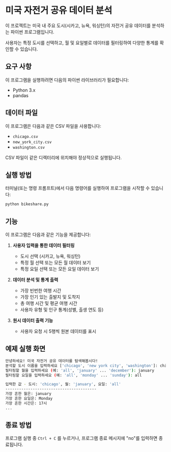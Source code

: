 # 미국 자전거 공유 데이터 분석

이 프로젝트는 미국 내 주요 도시(시카고, 뉴욕, 워싱턴)의 자전거 공유 데이터를 분석하는 파이썬 프로그램입니다. 

사용자는 특정 도시를 선택하고, 월 및 요일별로 데이터를 필터링하여 다양한 통계를 확인할 수 있습니다.

## 요구 사항
이 프로그램을 실행하려면 다음의 파이썬 라이브러리가 필요합니다:

- Python 3.x
- pandas

## 데이터 파일
이 프로그램은 다음과 같은 CSV 파일을 사용합니다:
- `chicago.csv`
- `new_york_city.csv`
- `washington.csv`

CSV 파일이 같은 디렉터리에 위치해야 정상적으로 실행됩니다.

## 실행 방법
터미널(또는 명령 프롬프트)에서 다음 명령어를 실행하여 프로그램을 시작할 수 있습니다:
```sh
python bikeshare.py
```

## 기능
이 프로그램은 다음과 같은 기능을 제공합니다:

1. **사용자 입력을 통한 데이터 필터링**  
   - 도시 선택 (시카고, 뉴욕, 워싱턴)
   - 특정 월 선택 또는 모든 월 데이터 보기
   - 특정 요일 선택 또는 모든 요일 데이터 보기

2. **데이터 분석 및 통계 출력**  
   - 가장 빈번한 여행 시간
   - 가장 인기 있는 출발지 및 도착지
   - 총 여행 시간 및 평균 여행 시간
   - 사용자 유형 및 인구 통계(성별, 출생 연도 등)

3. **원시 데이터 출력 기능**  
   - 사용자 요청 시 5행씩 원본 데이터를 표시

## 예제 실행 화면
```sh
안녕하세요! 미국 자전거 공유 데이터를 탐색해봅시다!
분석할 도시 이름을 입력하세요 ['chicago', 'new york city', 'washington']: chicago
필터링할 월을 입력하세요 (예: 'all', 'january' ... 'december'): january
필터링할 요일을 입력하세요 (예: 'all', 'monday' ... 'sunday'): all

입력한 값 - 도시: 'chicago', 월: 'january', 요일: 'all'
----------------------------------------
가장 흔한 월은: january
가장 흔한 요일은: Monday
가장 흔한 시간은: 17시
...
```

## 종료 방법
프로그램 실행 중 `Ctrl + C` 를 누르거나, 프로그램 종료 메시지에 "no"를 입력하면 종료됩니다.

